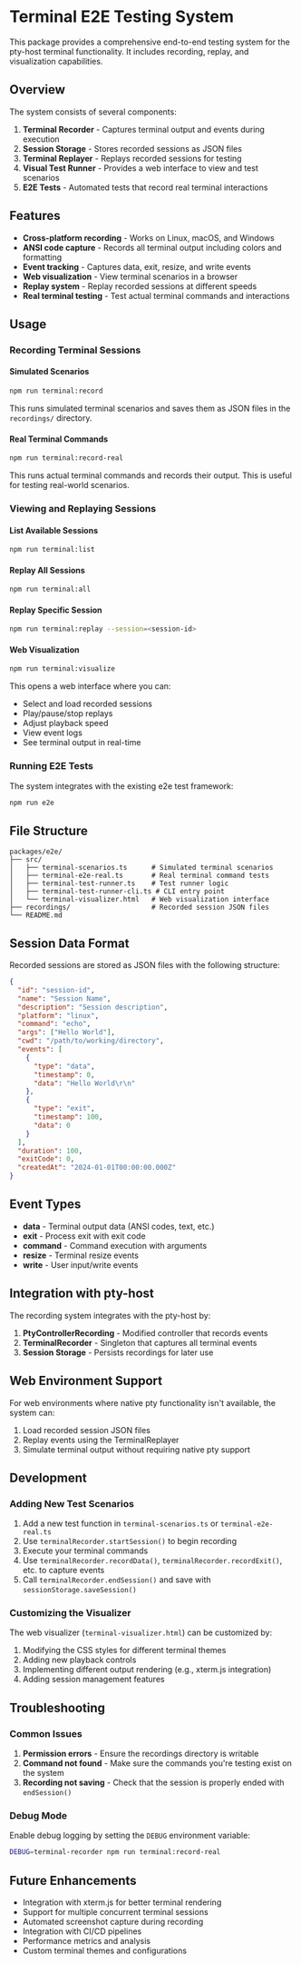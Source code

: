 # Terminal E2E Testing System

This package provides a comprehensive end-to-end testing system for the pty-host terminal functionality. It includes recording, replay, and visualization capabilities.

## Overview

The system consists of several components:

1. **Terminal Recorder** - Captures terminal output and events during execution
2. **Session Storage** - Stores recorded sessions as JSON files
3. **Terminal Replayer** - Replays recorded sessions for testing
4. **Visual Test Runner** - Provides a web interface to view and test scenarios
5. **E2E Tests** - Automated tests that record real terminal interactions

## Features

- **Cross-platform recording** - Works on Linux, macOS, and Windows
- **ANSI code capture** - Records all terminal output including colors and formatting
- **Event tracking** - Captures data, exit, resize, and write events
- **Web visualization** - View terminal scenarios in a browser
- **Replay system** - Replay recorded sessions at different speeds
- **Real terminal testing** - Test actual terminal commands and interactions

## Usage

### Recording Terminal Sessions

#### Simulated Scenarios
```bash
npm run terminal:record
```
This runs simulated terminal scenarios and saves them as JSON files in the `recordings/` directory.

#### Real Terminal Commands
```bash
npm run terminal:record-real
```
This runs actual terminal commands and records their output. This is useful for testing real-world scenarios.

### Viewing and Replaying Sessions

#### List Available Sessions
```bash
npm run terminal:list
```

#### Replay All Sessions
```bash
npm run terminal:all
```

#### Replay Specific Session
```bash
npm run terminal:replay --session=<session-id>
```

#### Web Visualization
```bash
npm run terminal:visualize
```
This opens a web interface where you can:
- Select and load recorded sessions
- Play/pause/stop replays
- Adjust playback speed
- View event logs
- See terminal output in real-time

### Running E2E Tests

The system integrates with the existing e2e test framework:

```bash
npm run e2e
```

## File Structure

```
packages/e2e/
├── src/
│   ├── terminal-scenarios.ts      # Simulated terminal scenarios
│   ├── terminal-e2e-real.ts       # Real terminal command tests
│   ├── terminal-test-runner.ts    # Test runner logic
│   ├── terminal-test-runner-cli.ts # CLI entry point
│   └── terminal-visualizer.html   # Web visualization interface
├── recordings/                    # Recorded session JSON files
└── README.md
```

## Session Data Format

Recorded sessions are stored as JSON files with the following structure:

```json
{
  "id": "session-id",
  "name": "Session Name",
  "description": "Session description",
  "platform": "linux",
  "command": "echo",
  "args": ["Hello World"],
  "cwd": "/path/to/working/directory",
  "events": [
    {
      "type": "data",
      "timestamp": 0,
      "data": "Hello World\r\n"
    },
    {
      "type": "exit",
      "timestamp": 100,
      "data": 0
    }
  ],
  "duration": 100,
  "exitCode": 0,
  "createdAt": "2024-01-01T00:00:00.000Z"
}
```

## Event Types

- **data** - Terminal output data (ANSI codes, text, etc.)
- **exit** - Process exit with exit code
- **command** - Command execution with arguments
- **resize** - Terminal resize events
- **write** - User input/write events

## Integration with pty-host

The recording system integrates with the pty-host by:

1. **PtyControllerRecording** - Modified controller that records events
2. **TerminalRecorder** - Singleton that captures all terminal events
3. **Session Storage** - Persists recordings for later use

## Web Environment Support

For web environments where native pty functionality isn't available, the system can:

1. Load recorded session JSON files
2. Replay events using the TerminalReplayer
3. Simulate terminal output without requiring native pty support

## Development

### Adding New Test Scenarios

1. Add a new test function in `terminal-scenarios.ts` or `terminal-e2e-real.ts`
2. Use `terminalRecorder.startSession()` to begin recording
3. Execute your terminal commands
4. Use `terminalRecorder.recordData()`, `terminalRecorder.recordExit()`, etc. to capture events
5. Call `terminalRecorder.endSession()` and save with `sessionStorage.saveSession()`

### Customizing the Visualizer

The web visualizer (`terminal-visualizer.html`) can be customized by:

1. Modifying the CSS styles for different terminal themes
2. Adding new playback controls
3. Implementing different output rendering (e.g., xterm.js integration)
4. Adding session management features

## Troubleshooting

### Common Issues

1. **Permission errors** - Ensure the recordings directory is writable
2. **Command not found** - Make sure the commands you're testing exist on the system
3. **Recording not saving** - Check that the session is properly ended with `endSession()`

### Debug Mode

Enable debug logging by setting the `DEBUG` environment variable:

```bash
DEBUG=terminal-recorder npm run terminal:record-real
```

## Future Enhancements

- Integration with xterm.js for better terminal rendering
- Support for multiple concurrent terminal sessions
- Automated screenshot capture during recording
- Integration with CI/CD pipelines
- Performance metrics and analysis
- Custom terminal themes and configurations


